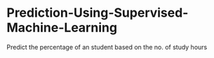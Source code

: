 # Prediction-Using-Supervised-Machine-Learning
Predict the percentage of an student based on the no. of study hours
